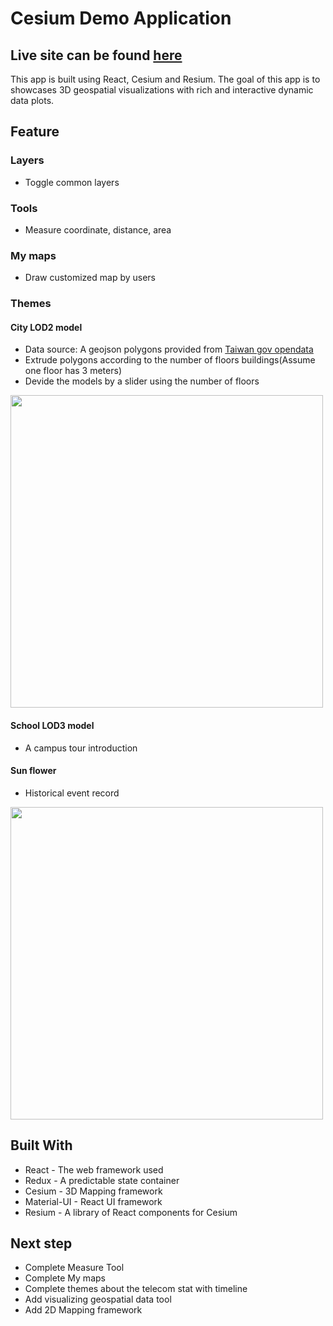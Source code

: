 # Cesium Demo Application

## Live site can be found [here](https://cesiumdemo-323112.web.app/)

This app is built using React, Cesium and Resium. The goal of this app is to showcases 3D geospatial visualizations with rich and interactive dynamic data plots.

## Feature

### Layers
* Toggle common layers

### Tools
* Measure coordinate, distance, area

### My maps
* Draw customized map by users

### Themes

#### City LOD2 model
* Data source: A geojson polygons provided from [Taiwan gov opendata](https://data.gov.tw/dataset/84581)
* Extrude polygons according to the number of floors buildings(Assume one floor has 3 meters)
* Devide the models by a slider using the number of floors

<img src="https://user-images.githubusercontent.com/24452337/129505166-4946e664-6e0b-432c-9e81-62c00298b6b2.png" width="500">

#### School LOD3 model
* A campus tour introduction

#### Sun flower
* Historical event record

<img src="https://user-images.githubusercontent.com/24452337/129505214-a1acd3a0-6b4d-4e2e-b33c-7ba043bb0096.png" width="500">


## Built With
* React - The web framework used
* Redux - A predictable state container
* Cesium - 3D Mapping framework
* Material-UI - React UI framework
* Resium - A library of React components for Cesium

## Next step
* Complete Measure Tool
* Complete My maps
* Complete themes about the telecom stat with timeline
* Add visualizing geospatial data tool
* Add 2D Mapping framework
